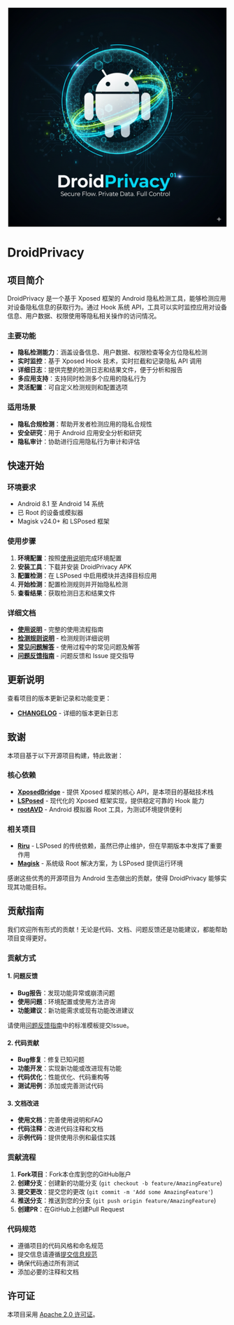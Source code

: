 <p align="center">
  <img src="docs/img/icon.png" alt="DroidPrivacy Icon" height="500" />
</p>

# DroidPrivacy

## 项目简介

DroidPrivacy 是一个基于 Xposed 框架的 Android 隐私检测工具，能够检测应用对设备隐私信息的获取行为。通过 Hook 系统 API，工具可以实时监控应用对设备信息、用户数据、权限使用等隐私相关操作的访问情况。

### 主要功能

- **隐私检测能力**：涵盖设备信息、用户数据、权限检查等全方位隐私检测
- **实时监控**：基于 Xposed Hook 技术，实时拦截和记录隐私 API 调用
- **详细日志**：提供完整的检测日志和结果文件，便于分析和报告
- **多应用支持**：支持同时检测多个应用的隐私行为
- **灵活配置**：可自定义检测规则和配置选项

### 适用场景

- **隐私合规检测**：帮助开发者检测应用的隐私合规性
- **安全研究**：用于 Android 应用安全分析和研究
- **隐私审计**：协助进行应用隐私行为审计和评估

## 快速开始

### 环境要求

- Android 8.1 至 Android 14 系统
- 已 Root 的设备或模拟器
- Magisk v24.0+ 和 LSPosed 框架

### 使用步骤

1. **环境配置**：按照[使用说明](docs/user_guide.md)完成环境配置
2. **安装工具**：下载并安装 DroidPrivacy APK
3. **配置检测**：在 LSPosed 中启用模块并选择目标应用
4. **开始检测**：配置检测规则并开始隐私检测
5. **查看结果**：获取检测日志和结果文件

### 详细文档

- **[使用说明](docs/user_guide.md)** - 完整的使用流程指南
- **[检测规则说明](docs/detection_rules.md)** - 检测规则详细说明
- **[常见问题解答](docs/faq.md)** - 使用过程中的常见问题及解答
- **[问题反馈指南](docs/feedback.md)** - 问题反馈和 Issue 提交指导

## 更新说明

查看项目的版本更新记录和功能变更：

- **[CHANGELOG](CHANGELOG.md)** - 详细的版本更新日志

## 致谢

本项目基于以下开源项目构建，特此致谢：

### 核心依赖

- **[XposedBridge](https://github.com/rovo89/XposedBridge)** - 提供 Xposed 框架的核心 API，是本项目的基础技术栈
- **[LSPosed](https://github.com/LSPosed/LSPosed)** - 现代化的 Xposed 框架实现，提供稳定可靠的 Hook 能力
- **[rootAVD](https://github.com/newbit1/rootAVD)** - Android 模拟器 Root 工具，为测试环境提供便利

### 相关项目

- **[Riru](https://github.com/RikkaApps/Riru)** - LSPosed 的传统依赖，虽然已停止维护，但在早期版本中发挥了重要作用
- **[Magisk](https://github.com/topjohnwu/Magisk)** - 系统级 Root 解决方案，为 LSPosed 提供运行环境

感谢这些优秀的开源项目为 Android 生态做出的贡献，使得 DroidPrivacy 能够实现其功能目标。

## 贡献指南

我们欢迎所有形式的贡献！无论是代码、文档、问题反馈还是功能建议，都能帮助项目变得更好。

### 贡献方式

#### 1. 问题反馈
- **Bug报告**：发现功能异常或崩溃问题
- **使用问题**：环境配置或使用方法咨询
- **功能建议**：新功能需求或现有功能改进建议

请使用[问题反馈指南](docs/feedback.md)中的标准模板提交Issue。

#### 2. 代码贡献
- **Bug修复**：修复已知问题
- **功能开发**：实现新功能或改进现有功能
- **代码优化**：性能优化、代码重构等
- **测试用例**：添加或完善测试代码

#### 3. 文档改进
- **使用文档**：完善使用说明和FAQ
- **代码注释**：改进代码注释和文档
- **示例代码**：提供使用示例和最佳实践

### 贡献流程

1. **Fork项目**：Fork本仓库到您的GitHub账户
2. **创建分支**：创建新的功能分支 (`git checkout -b feature/AmazingFeature`)
3. **提交更改**：提交您的更改 (`git commit -m 'Add some AmazingFeature'`)
4. **推送分支**：推送到您的分支 (`git push origin feature/AmazingFeature`)
5. **创建PR**：在GitHub上创建Pull Request

### 代码规范

- 遵循项目的代码风格和命名规范
- 提交信息请遵循[提交信息规范](docs/commit_convention.md)
- 确保代码通过所有测试
- 添加必要的注释和文档

## 许可证

本项目采用 [Apache 2.0 许可证](LICENSE)。
